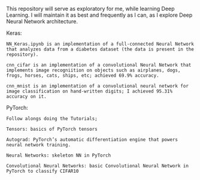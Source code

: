 This repository will serve as exploratory for me, while learning Deep Learning. I will maintain it as best and frequently as I can, as I explore Deep Neural Network architecture.

Keras:

    NN_Keras.ipynb is an implementation of a full-connected Neural Network that analyzes data from a diabetes dataset (the data is present in the repository).

    cnn_cifar is an implementation of a convolutional Neural Network that implements image recogniition on objects such as airplanes, dogs, frogs, horses, cats, ships, etc; achieved 69.9% accuracy.

    cnn_mnist is an implementation of a convolutional neural network for image classification on hand-written digits; I achieved 95.31% accuracy on it.

PyTorch:

    Follow alongs doing the Tutorials;

    Tensors: basics of PyTorch tensors

    Autograd: PyTorch’s automatic differentiation engine that powers neural network training.

    Neural Networks: skeleton NN in PyTorch
    
    Convolutional Neural Networks: basic Convolutional Neural Network in PyTorch to classify CIFAR10

